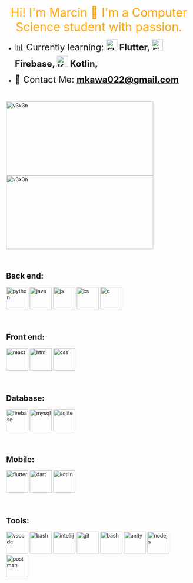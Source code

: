
<p align="center">
    <font size="6" color="orange"> Hi! I'm Marcin 👋 I'm a Computer Science student with passion.</strong></font>
</p>

<p>

- <font size="5"> 📊 Currently learning:
  <strong>
      <img src="https://skillicons.dev/icons?i=flutter" alt="Flutter" width="30" height="30"/> Flutter,
      <img src="https://skillicons.dev/icons?i=firebase" alt="Firebase" width="30" height="30"/> Firebase,
      <img src="https://skillicons.dev/icons?i=kotlin" alt="Kotlin" width="30" height="30"/> Kotlin,
  </strong>
  </font>

- <font size="5"> 📧 Contact Me: <strong> mkawa022@gmail.com </strong></font>
</p>
<br>

<p>
    <img align="center" src="https://github-readme-stats.vercel.app/api/top-langs?username=v3x3n&show_icons=true&locale=en&theme=codeSTACKr&layout=compact" alt="v3x3n" width="400" height="200"/>
    <img align="center" src="http://github-profile-summary-cards.vercel.app/api/cards/most-commit-language?username=V3X3N&theme=codeSTACKr" alt="v3x3n" width="400" height="200"/>
</p>
<br>


<h2 align="left">Back end:</h2>
<p>
    <a href="https://www.python.org" target="_self" rel="noreferrer"> <img src="https://skillicons.dev/icons?i=py" alt="python" width="60" height="60"/></a>
    <a href="https://www.java.com" target="_blank" rel="noreferrer"> <img src="https://skillicons.dev/icons?i=java" alt="java" width="60" height="60"/></a>
    <a href="https://www.w3schools.com/js/" target="_blank" rel="noreferrer"> <img src="https://skillicons.dev/icons?i=js" alt="js" width="60" height="60"/></a>
    <a href="https://learn.microsoft.com/en-us/dotnet/csharp/" target="_blank" rel="noreferrer"> <img src="https://skillicons.dev/icons?i=cs" alt="cs" width="60" height="60"/></a>
    <a href="https://www.cprogramming.com/" target="_blank" rel="noreferrer"> <img src="https://skillicons.dev/icons?i=c" alt="c" width="60" height="60"/></a>
</p>
<br>

<h2 align="left">Front end:</h2>
<p>
    <a href="https://react.dev//" target="_blank" rel="noreferrer"> <img src="https://skillicons.dev/icons?i=react" alt="react" width="60" height="60"/></a>
    <a href="https://www.w3.org/html/" target="_blank" rel="noreferrer"> <img src="https://skillicons.dev/icons?i=html" alt="html" width="60" height="60"/></a>
    <a href="https://www.w3schools.com/css/" target="_blank" rel="noreferrer"> <img src="https://skillicons.dev/icons?i=css" alt="css" width="60" height="60"/></a>
</p>
<br>

<h2 align="left">Database:</h2>
<p>
    <a href="https://firebase.google.com/" target="_blank" rel="noreferrer"> <img src="https://skillicons.dev/icons?i=firebase" alt="firebase" width="60" height="60"/></a>
    <a href="https://www.mysql.com/" target="_blank" rel="noreferrer"> <img src="https://skillicons.dev/icons?i=mysql" alt="mysql" width="60" height="60"/></a>
    <a href="https://www.sqlite.org/" target="_blank" rel="noreferrer"> <img src="https://skillicons.dev/icons?i=sqlite" alt="sqlite" width="60" height="60"/></a>
</p>
<br>

<h2 align="left">Mobile:</h2>
<p>
    <a href="https://flutter.dev/" target="_blank" rel="noreferrer"> <img src="https://skillicons.dev/icons?i=flutter" alt="flutter" width="60" height="60"/></a>
    <a href="https://dart.dev" target="_blank" rel="noreferrer"> <img src="https://skillicons.dev/icons?i=dart" alt="dart" width="60" height="60"/></a>
    <a href="https://kotlinlang.org/" target="_blank" rel="noreferrer"> <img src="https://skillicons.dev/icons?i=kotlin" alt="kotlin" width="60" height="60"/></a>
</p>
<br>

<h2 align="left">Tools:</h2>
<p>
    <a href="https://code.visualstudio.com" target="_blank" rel="noreferrer"> <img src="https://skillicons.dev/icons?i=vscode" alt="vscode" width="60" height="60"/></a>
    <a href="https://developer.android.com/studio" target="_blank" rel="noreferrer"> <img src="https://skillicons.dev/icons?i=androidstudio" alt="bash" width="60" height="60"/></a>
    <a href="https://www.jetbrains.com/idea" target="_blank" rel="noreferrer"> <img src="https://skillicons.dev/icons?i=idea" alt="inteliij" width="60" height="60"/></a>
    <a href="https://git-scm.com/" target="_blank" rel="noreferrer"> <img src="https://skillicons.dev/icons?i=git" alt="git" width="60" height="60"/></a>
    <a href="https://www.gnu.org/software/bash/" target="_blank" rel="noreferrer"> <img src="https://skillicons.dev/icons?i=bash" alt="bash" width="60" height="60"/></a>
    <a href="https://unity.com/" target="_blank" rel="noreferrer"> <img src="https://skillicons.dev/icons?i=unity" alt="unity" width="60" height="60"/></a>
    <a href="https://nodejs.org/en" target="_blank" rel="noreferrer"> <img src="https://skillicons.dev/icons?i=nodejs" alt="nodejs" width="60" height="60"/></a>
    <a href="https://www.postman.com/" target="_blank" rel="noreferrer"> <img src="https://skillicons.dev/icons?i=postman" alt="postman" width="60" height="60"/></a>
</p>
<br>
